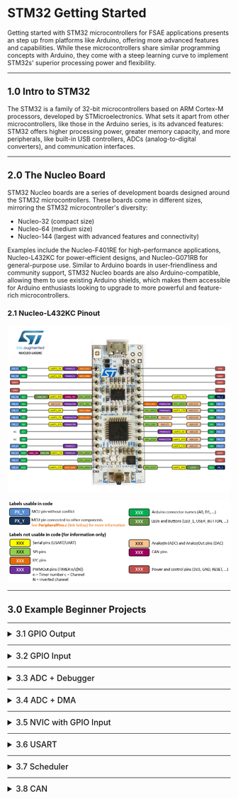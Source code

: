 # STM32 Getting Started

Getting started with STM32 microcontrollers for FSAE applications presents an step up from platforms
like Arduino, offering more advanced features and capabilities. While these microcontrollers share
similar programming concepts with Arduino, they come with a steep learning curve to implement
STM32s' superior processing power and flexibility.

---

## 1.0 Intro to STM32

The STM32 is a family of 32-bit microcontrollers based on ARM Cortex-M processors, developed by
STMicroelectronics. What sets it apart from other microcontrollers, like those in the Arduino
series, is its advanced features: STM32 offers higher processing power, greater memory capacity, and
more peripherals, like built-in USB controllers, ADCs (analog-to-digital converters), and
communication interfaces.

---

## 2.0 The Nucleo Board

STM32 Nucleo boards are a series of development boards designed around the STM32 microcontrollers.
These boards come in different sizes, mirroring the STM32 microcontroller's diversity:

- Nucleo-32 (compact size)
- Nucleo-64 (medium size)
- Nucleo-144 (largest with advanced features and connectivity)

Examples include the Nucleo-F401RE for high-performance applications, Nucleo-L432KC for
power-efficient designs, and Nucleo-G071RB for general-purpose use. Similar to Arduino boards in
user-friendliness and community support, STM32 Nucleo boards are also Arduino-compatible, allowing
them to use existing Arduino shields, which makes them accessible for Arduino enthusiasts looking
to upgrade to more powerful and feature-rich microcontrollers.

### 2.1 Nucleo-L432KC Pinout

![nucleol432kc_pinout.png](pictures%2Fnucleol432kc_pinout.png)

![pinout_legend.png](pictures%2Fpinout_legend.png)

---

## 3.0 Example Beginner Projects

---

<details>
  <summary style="font-size: 18px; font-weight: 500; cursor: pointer;">3.1 GPIO Output</summary>

### 3.1 Hello World: Onboard GPIO LED Blinking

Resources:

- [stm32_gpio.md](peripherals%2Fstm32_gpio.md)

Dev Envs:

- [stm32_ide_setup.md](..%2F..%2Fdevenvs%2Fstm32_ide_setup.md)

</details>

---

<details>
  <summary style="font-size: 18px; font-weight: 500; cursor: pointer;">3.2 GPIO Input</summary>

### 3.2 First Input: GPIO Push Button Input

Resources:

- [stm32_gpio.md](peripherals%2Fstm32_gpio.md)

</details>

---

<details>
  <summary style="font-size: 18px; font-weight: 500; cursor: pointer;">3.3 ADC + Debugger</summary>

### 3.3 Debug Expansion with Analog: Reading ADC with the Debugger

Resources:

- [stm32_adc.md](peripherals%2Fstm32_adc.md)

</details>

---

<details>
  <summary style="font-size: 18px; font-weight: 500; cursor: pointer;">3.4 ADC + DMA</summary>

### 3.4 Always Reading: ADC with DMA

Resources:

- [stm32_dma.md](peripherals%2Fstm32_dma.md)

</details>

---

<details>
  <summary style="font-size: 18px; font-weight: 500; cursor: pointer;">3.5 NVIC with GPIO Input</summary>

### 3.5 Reactive system: NVIC

</details>

---

<details>
  <summary style="font-size: 18px; font-weight: 500; cursor: pointer;">3.6 USART</summary>

### 3.6 Basic Communication: Arduino to STM32 USART

Resources:

Dev Envs:

- [arduino_prototyping.md](..%2F..%2Fdevenvs%2Farduino_prototyping.md)

</details>

---

<details>
  <summary style="font-size: 18px; font-weight: 500; cursor: pointer;">3.7 Scheduler</summary>

### 3.7 Not Brainless Design: Scheduler

Resources:

- [stm32_scheduler.md](stm32_scheduler.md)
- [stm32_clocks.md](stm32_clocks.md)

</details>

---

<details>
  <summary style="font-size: 18px; font-weight: 500; cursor: pointer;">3.8 CAN</summary>

### 3.8 Advanced Communications: CAN Messaging

Resources:

- [stm32_can_bus.md](peripherals%2Fstm32_can_bus.md)

Dev Envs:

- [can_bus_dev_tools.md](..%2F..%2Fdevenvs%2Fcan_bus_dev_tools.md)

</details>
